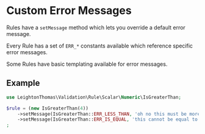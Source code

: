 # Custom Error Messages
Rules have a `setMessage` method which lets you override a default error message.

Every Rule has a set of `ERR_*` constants available which reference specific error messages.

Some Rules have basic templating available for error messages.

## Example

```php
use LeightonThomas\Validation\Rule\Scalar\Numeric\IsGreaterThan;

$rule = (new IsGreaterThan(4))
    ->setMessage(IsGreaterThan::ERR_LESS_THAN, 'oh no this must be more than {{value}}!')
    ->setMessage(IsGreaterThan::ERR_IS_EQUAL, 'this cannot be equal to {{value}}!')
;
```
